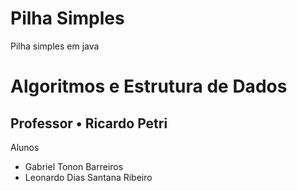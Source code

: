 # Pilha Simples
Pilha simples em java
<h1> Algoritmos e Estrutura de Dados </h1>
<h2> Professor • Ricardo Petri </h2>
<body>
  <html> Alunos </html>
  <ul>
    <li> Gabriel Tonon Barreiros </li>
    <li> Leonardo Dias Santana Ribeiro </li>
 </html>
